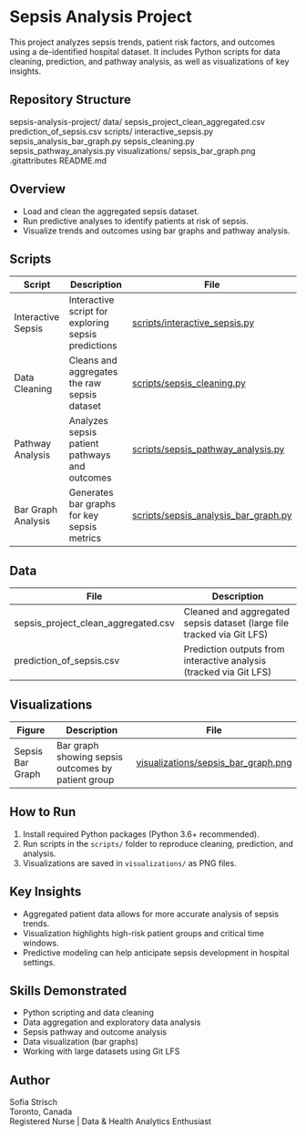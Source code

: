 # Sepsis Analysis Project

This project analyzes sepsis trends, patient risk factors, and outcomes using a de-identified hospital dataset. It includes Python scripts for data cleaning, prediction, and pathway analysis, as well as visualizations of key insights.

## Repository Structure

sepsis-analysis-project/
    data/
        sepsis_project_clean_aggregated.csv
        prediction_of_sepsis.csv
    scripts/
        interactive_sepsis.py
        sepsis_analysis_bar_graph.py
        sepsis_cleaning.py
        sepsis_pathway_analysis.py
    visualizations/
        sepsis_bar_graph.png
    .gitattributes
    README.md

## Overview

- Load and clean the aggregated sepsis dataset.
- Run predictive analyses to identify patients at risk of sepsis.
- Visualize trends and outcomes using bar graphs and pathway analysis.

## Scripts

| Script | Description | File |
|--------|-------------|------|
| Interactive Sepsis | Interactive script for exploring sepsis predictions | [scripts/interactive_sepsis.py](scripts/interactive_sepsis.py) |
| Data Cleaning | Cleans and aggregates the raw sepsis dataset | [scripts/sepsis_cleaning.py](scripts/sepsis_cleaning.py) |
| Pathway Analysis | Analyzes sepsis patient pathways and outcomes | [scripts/sepsis_pathway_analysis.py](scripts/sepsis_pathway_analysis.py) |
| Bar Graph Analysis | Generates bar graphs for key sepsis metrics | [scripts/sepsis_analysis_bar_graph.py](scripts/sepsis_analysis_bar_graph.py) |

## Data

| File | Description |
|------|-------------|
| sepsis_project_clean_aggregated.csv | Cleaned and aggregated sepsis dataset (large file tracked via Git LFS) |
| prediction_of_sepsis.csv | Prediction outputs from interactive analysis (tracked via Git LFS) |

## Visualizations

| Figure | Description | File |
|--------|-------------|------|
| Sepsis Bar Graph | Bar graph showing sepsis outcomes by patient group | [visualizations/sepsis_bar_graph.png](visualizations/sepsis_bar_graph.png) |

## How to Run

1. Install required Python packages (Python 3.6+ recommended).
2. Run scripts in the `scripts/` folder to reproduce cleaning, prediction, and analysis.
3. Visualizations are saved in `visualizations/` as PNG files.

## Key Insights

- Aggregated patient data allows for more accurate analysis of sepsis trends.
- Visualization highlights high-risk patient groups and critical time windows.
- Predictive modeling can help anticipate sepsis development in hospital settings.

## Skills Demonstrated

- Python scripting and data cleaning
- Data aggregation and exploratory data analysis
- Sepsis pathway and outcome analysis
- Data visualization (bar graphs)
- Working with large datasets using Git LFS

## Author

Sofia Strisch  
Toronto, Canada  
Registered Nurse | Data & Health Analytics Enthusiast
